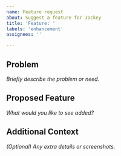 ```yaml
---
name: Feature request
about: Suggest a feature for Jockey
title: 'Feature: '
labels: 'enhancement'
assignees: ''

---
```


## Problem
*Briefly describe the problem or need.*

## Proposed Feature
*What would you like to see added?*

## Additional Context
*(Optional) Any extra details or screenshots.*

